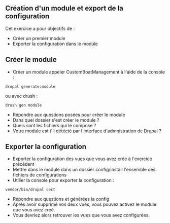 ## Création d'un module et export de la configuration

Cet exercice a pour objectifs de :
* Créer un premier module
* Exporter la configuration dans le module 

## Créer le module

* Créer un module appeler CustomBoatManagement à l'aide de la console :
```
drupal generate:module
```
ou avec drush :
```
drush gen module
```

* Répondre aux questions posées pour créer le module
* Dans quel dossier s'est créer le module ?
* Quels sont les fichiers qui le compose ?
* Votre module est t'il détécté par l'interface d'admnistration de Drupal ?


## Exporter la configuration 
* Exporter la configuration des vues que vous avez crée à l'exercice précédent
* Mettre dans le module dans un dossier config/install l'ensemble des fichiers de configurations
* Utilier la console pour exporter la configuration : 
```
vendor/bin/drupal cect
```
* Répondre aux questions et générées la config 
* Après avoir supprimé vos deux vues, vous pouvez activez le module que vous avez créé. 
* Vous devriez alors retrouver les vues que vous avez configurées.
